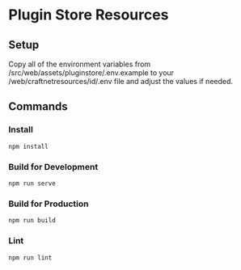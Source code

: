 # Plugin Store Resources

## Setup

Copy all of the environment variables from /src/web/assets/pluginstore/.env.example to your /web/craftnetresources/id/.env file and adjust the values if needed.

## Commands

### Install
    npm install
    
### Build for Development
    npm run serve

### Build for Production
    npm run build

### Lint
    npm run lint

